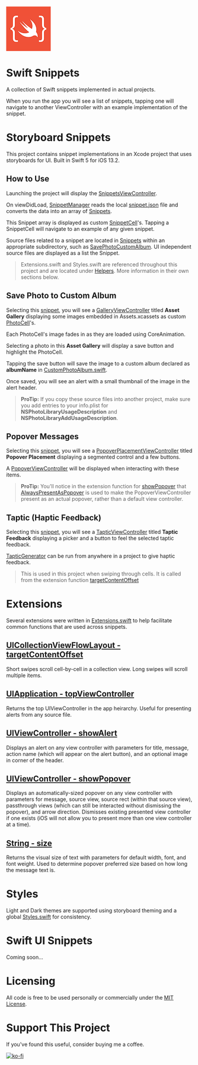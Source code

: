 ![Swift Snippets Icon](/StoryboardSnippets/StoryboardSnippets/Assets.xcassets/AppIcon.appiconset/120.png)

# Swift Snippets

A collection of Swift snippets implemented in actual projects. 

When you run the app you will see a list of snippets, tapping one will navigate to another ViewController with an example implementation of the snippet.


# Storyboard Snippets

This project contains snippet implementations in an Xcode project that uses storyboards for UI. Built in Swift 5 for iOS 13.2.

## How to Use

Launching the project will display the [SnippetsViewController](/StoryboardSnippets/StoryboardSnippets/Snippets/SnippetViewController.swift). 

On viewDidLoad, [SnippetManager](/StoryboardSnippets/StoryboardSnippets/Snippets/SnippetManager.swift) reads the local [snippet.json](/StoryboardSnippets/StoryboardSnippets/Snippets/snippets.json) file and converts the data into an array of [Snippets](/StoryboardSnippets/StoryboardSnippets/Snippets/Snippet.swift). 

This Snippet array is displayed as custom [SnippetCell](/StoryboardSnippets/StoryboardSnippets/Snippets/SnippetCell.swift)'s. Tapping a SnippetCell will navigate to an example of any given snippet.

Source files related to a snippet are located in [Snippets](/StoryboardSnippets/StoryboardSnippets/Snippets/) within an appropriate subdirectory, such as [SavePhotoCustomAlbum](/StoryboardSnippets/StoryboardSnippets/Snippets/SavePhotoCustomAlbum/). UI independent source files are displayed as a list the Snippet.

> Extensions.swift and Styles.swift are referenced throughout this project and are located under [Helpers](/StoryboardSnippets/StoryboardSnippets/Helpers/). More information in their own sections below.

## Save Photo to Custom Album

Selecting this [snippet](/StoryboardSnippets/StoryboardSnippets/Snippets/SavePhotoCustomAlbum/), you will see a [GalleryViewController](/StoryboardSnippets/StoryboardSnippets/Snippets/SavePhotoCustomAlbum/GalleryViewController.swift) titled **Asset Gallery** displaying some images embedded in Assets.xcassets as custom [PhotoCell](/StoryboardSnippets/StoryboardSnippets/Snippets/SavePhotoCustomAlbum/PhotoCell.swift)'s. 

Each PhotoCell's image fades in as they are loaded using CoreAnimation.

Selecting a photo in this **Asset Gallery** will display a save button and highlight the PhotoCell. 

Tapping the save button will save the image to a custom album declared as **albumName** in [CustomPhotoAlbum.swift](/StoryboardSnippets/StoryboardSnippets/Snippets/SavePhotoCustomAlbum/CustomPhotoAlbum.swift). 

Once saved, you will see an alert with a small thumbnail of the image in the alert header.

> **ProTip:** If you copy these source files into another project, make sure you add entries to your info.plist for **NSPhotoLibraryUsageDescription** and **NSPhotoLibraryAddUsageDescription**.

## Popover Messages

Selecting this [snippet](/StoryboardSnippets/StoryboardSnippets/Snippets/PopoverMessage/), you will see a [PopoverPlacementViewController](/StoryboardSnippets/StoryboardSnippets/Snippets/PopoverMessage/PopoverPlacementViewController.swift) titled **Popover Placement** displaying a segmented control and a few buttons. 

A [PopoverViewController](/StoryboardSnippets/StoryboardSnippets/Snippets/PopoverMessage/PopoverViewController.swift) will be displayed when interacting with these items. 

> **ProTip:** You'll notice in the extension function for [showPopover](/StoryboardSnippets/StoryboardSnippets/Helpers/Extensions.swift#L61) that [AlwaysPresentAsPopover](/StoryboardSnippets/StoryboardSnippets/Snippets/PopoverMessage/AlwaysPresentAsPopover.swift) is used to make the PopoverViewController present as an actual popover, rather than a default view controller.

## Taptic (Haptic Feedback)

Selecting this [snippet](/StoryboardSnippets/StoryboardSnippets/Snippets/Taptic/), you will see a [TapticViewController](/StoryboardSnippets/StoryboardSnippets/Snippets/Taptic/TapticViewController.swift) titled **Taptic Feedback** displaying a picker and a button to feel the selected taptic feedback. 

[TapticGenerator](/StoryboardSnippets/StoryboardSnippets/Snippets/Taptic/TapticGenerator.swift) can be run from anywhere in a project to give haptic feedback. 

> This is used in this project when swiping through cells. It is called from the extension function [targetContentOffset](/StoryboardSnippets/StoryboardSnippets/Helpers/Extensions.swift#L65)

# Extensions
Several extensions were written in [Extensions.swift](/StoryboardSnippets/StoryboardSnippets/Helpers/Extensions.swift) to help facilitate common functions that are used across snippets.

## [UICollectionViewFlowLayout - targetContentOffset](/StoryboardSnippets/StoryboardSnippets/Helpers/Extensions.swift#L13)
Short swipes scroll cell-by-cell in a collection view. Long swipes will scroll multiple items.

## [UIApplication - topViewController](/StoryboardSnippets/StoryboardSnippets/Helpers/Extensions.swift#L79)
Returns the top UIViewController in the app heirarchy. Useful for presenting alerts from any source file.

## [UIViewController - showAlert](/StoryboardSnippets/StoryboardSnippets/Helpers/Extensions.swift#L140)
Displays an alert on any view controller with parameters for title, message, action name (which will appear on the alert button), and an optional image in corner of the header. 

## [UIViewController - showPopover](/StoryboardSnippets/StoryboardSnippets/Helpers/Extensions.swift#L98)
Displays an automatically-sized popover on any view controller with parameters for message, source view, source rect (within that source view), passthrough views (which can still be interacted without dismissing the popover), and arrow direction. Dismisses existing presented view controller if one exists (iOS will not allow you to present more than one view controller at a time).

## [String - size](/StoryboardSnippets/StoryboardSnippets/Helpers/Extensions.swift#L158)
Returns the visual size of text with parameters for default width, font, and font weight. Used to determine popover preferred size based on how long the message text is. 

# Styles
Light and Dark themes are supported using storyboard theming and a global [Styles.swift](/StoryboardSnippets/StoryboardSnippets/Helpers/Styles.swift) for consistency.

# Swift UI Snippets
Coming soon...


# Licensing

All code is free to be used personally or commercially under the [MIT License](/LICENSE).


# Support This Project
If you've found this useful, consider buying me a coffee. 

[![ko-fi](https://www.ko-fi.com/img/githubbutton_sm.svg)](https://ko-fi.com/W7W81NIP9)


